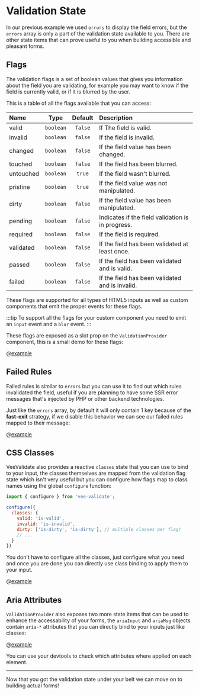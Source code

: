 # Validation State

In our previous example we used `errors` to display the field errors, but the `errors` array is only a part of the validation state available to you. There are other state items that can prove useful to you when building accessible and pleasant forms.

## Flags

The validation flags is a set of boolean values that gives you information about the field you are validating, for example you may want to know if the field is currently valid, or if it is blurred by the user.

This is a table of all the flags available that you can access:

| Name      |   Type    | Default | Description                                       |
| :-------- | :-------: | :-----: | :------------------------------------------------ |
| valid     | `boolean` | `false` | If The field is valid.                            |
| invalid   | `boolean` | `false` | If the field is invalid.                          |
| changed   | `boolean` | `false` | If the field value has been changed.              |
| touched   | `boolean` | `false` | If the field has been blurred.                    |
| untouched | `boolean` | `true`  | If the field wasn't blurred.                      |
| pristine  | `boolean` | `true`  | If the field value was not manipulated.           |
| dirty     | `boolean` | `false` | If the field value has been manipulated.          |
| pending   | `boolean` | `false` | Indicates if the field validation is in progress. |
| required  | `boolean` | `false` | If the field is required.                         |
| validated | `boolean` | `false` | If the field has been validated at least once.    |
| passed    | `boolean` | `false` | If the field has been validated and is valid.     |
| failed    | `boolean` | `false` | If the field has been validated and is invalid.   |

These flags are supported for all types of HTML5 inputs as well as custom components that emit the proper events for these flags.

:::tip
To support all the flags for your custom component you need to emit an `input` event and a `blur` event.
:::

These flags are exposed as a slot prop on the `ValidationProvider` component, this is a small demo for these flags:

@[example](validation-flags)

## Failed Rules

Failed rules is similar to `errors` but you can use it to find out which rules invalidated the field, useful if you are planning to have some SSR error messages that's injected by PHP or other backend technologies.

Just like the `errors` array, by default it will only contain 1 key because of the **fast-exit** strategy, if we disable this behavior we can see our failed rules mapped to their message:

@[example](failed-rules)

## CSS Classes

VeeValidate also provides a reactive `classes` state that you can use to bind to your input, the classes themselves are mapped from the validation flag state which isn't very useful but you can configure how flags map to class names using the global `configure` function:

```js
import { configure } from 'vee-validate';

configure({
  classes: {
    valid: 'is-valid',
    invalid: 'is-invalid',
    dirty: ['is-dirty', 'is-dirty'], // multiple classes per flag!
    // ...
  }
})
```

You don't have to configure all the classes, just configure what you need and once you are done you can directly use class binding to apply them to your input.

@[example](classes)

## Aria Attributes

`ValidationProvider` also exposes two more state items that can be used to enhance the accessability of your forms, the `ariaInput` and `ariaMsg` objects contain `aria-*` attributes that you can directly bind to your inputs just like classes:

@[example](aria)

You can use your devtools to check which attributes where applied on each element.

---

Now that you got the validation state under your belt we can move on to building actual forms!
